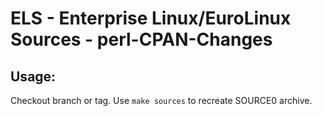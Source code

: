 # ELS - Enterprise Linux/EuroLinux Sources - perl-CPAN-Changes
 
## Usage:
  Checkout branch or tag. Use `make sources` to recreate  SOURCE0 archive.
